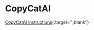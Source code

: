 # CopyCatAI

[CopyCatAI Instructions](https://313372600.notion.site/f94df67d0f3e47c89bd93810e38fb272?v=e8ca78c441a44a58818ef8833f5665f8&pvs=4){:target="_blank"}
